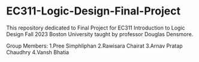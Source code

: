 # EC311-Logic-Design-Final-Project

This repository dedicated to Final Project for EC311 Introduction to Logic Design Fall 2023 Boston University taught by professor Douglas Densmore.

Group Members:
1.Pree Simphliphan
2.Rawisara Chairat
3.Arnav Pratap Chaudhry
4.Vansh Bhatia
